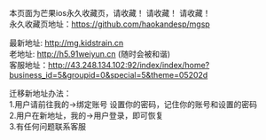 本页面为芒果ios永久收藏页，请收藏！ 请收藏！ 请收藏！  
永久收藏页地址：https://github.com/haokandesp/mgsp  


最新地址: http://mg.kidstrain.cn    
老地址: http://h5.91weiyun.cn (随时会被和谐)    
客服地址：http://43.248.134.102:92/index/index/home?business_id=5&groupid=0&special=5&theme=05202d  

迁移新地址办法：    
1.用户请前往我的->绑定账号 设置你的密码，记住你的账号和设置的密码   
2.用户在新地址，我的->用户登录，即可恢复   
3.有任何问题联系客服   

